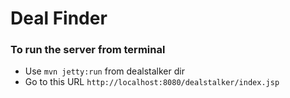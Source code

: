# Deal Finder

### To run the server from terminal
* Use ```mvn jetty:run``` from dealstalker dir 
* Go to this URL ```http://localhost:8080/dealstalker/index.jsp``` 
